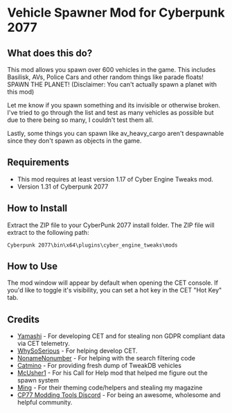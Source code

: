# Vehicle Spawner Mod for Cyberpunk 2077

## What does this do?

This mod allows you spawn over 600 vehicles in the game. This includes Basilisk, AVs, Police Cars and other random things like parade floats! SPAWN THE PLANET! (Disclaimer: You can't actually spawn a planet with this mod)

Let me know if you spawn something and its invisible or otherwise broken. I've tried to go through the list and test as many vehicles as possible but due to there being so many, I couldn't test them all.

Lastly, some things you can spawn like av_heavy_cargo aren't despawnable since they don't spawn as objects in the game.

## Requirements

 - This mod requires at least version 1.17 of Cyber Engine Tweaks mod.
 - Version 1.31 of Cyberpunk 2077

  

## How to Install

Extract the ZIP file to your CyberPunk 2077 install folder. The ZIP file will extract to the following path:

    Cyberpunk 2077\bin\x64\plugins\cyber_engine_tweaks\mods


## How to Use

The mod window will appear by default when opening the CET console. If you'd like to toggle it's visibility, you can set a hot key in the CET "Hot Key" tab.

## Credits

- [Yamashi](https://github.com/yamashi) - For developing CET and for stealing non GDPR compliant data via CET telemetry.
- [WhySoSerious](https://github.com/WSSDude420) - For helping develop CET.
- [NonameNonumber](https://www.nexusmods.com/cyberpunk2077/users/108159138) - For helping with the search filtering code
- [Catmino](https://www.nexusmods.com/cyberpunk2077/users/102562218) - For providing fresh dump of TweakDB vehicles
- [McUsher1](https://www.nexusmods.com/cyberpunk2077/users/106728513) - For his Call for Help mod that helped me figure out the spawn system
- [Ming](https://www.nexusmods.com/cyberpunk2077/users/106335388) - For their theming code/helpers and stealing my magazine
- [CP77 Modding Tools Discord](https://discord.gg/cFZv8F3p) - For being an awesome, wholesome and helpful community.
